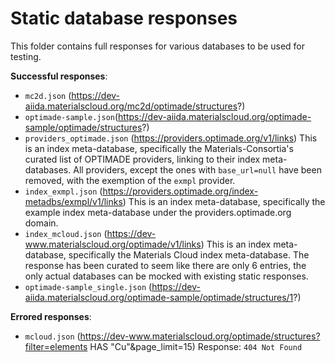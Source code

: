 # Static database responses
<!-- markdownlint-disable MD034 -->

This folder contains full responses for various databases to be used for testing.

**Successful responses**:

- `mc2d.json` (https://dev-aiida.materialscloud.org/mc2d/optimade/structures?)
- `optimade-sample.json`(https://dev-aiida.materialscloud.org/optimade-sample/optimade/structures?)
- `providers_optimade.json` (https://providers.optimade.org/v1/links)
  This is an index meta-database, specifically the Materials-Consortia's curated list of OPTIMADE providers, linking to their index meta-databases.
  All providers, except the ones with `base_url=null` have been removed, with the exemption of the `exmpl` provider.
- `index_exmpl.json` (https://providers.optimade.org/index-metadbs/exmpl/v1/links)
  This is an index meta-database, specifically the example index meta-database under the providers.optimade.org domain.
- `index_mcloud.json` (https://dev-www.materialscloud.org/optimade/v1/links)
  This is an index meta-database, specifically the Materials Cloud index meta-database.
  The response has been curated to seem like there are only 6 entries, the only actual databases can be mocked with existing static responses.
- `optimade-sample_single.json` (https://dev-aiida.materialscloud.org/optimade-sample/optimade/structures/1?)

**Errored responses**:

- `mcloud.json` (https://dev-www.materialscloud.org/optimade/structures?filter=elements HAS "Cu"&page_limit=15)
  Response: `404 Not Found`

